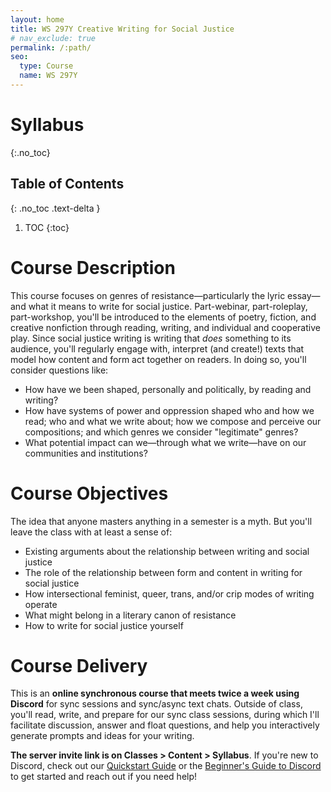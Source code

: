 ```yaml
---
layout: home
title: WS 297Y Creative Writing for Social Justice
# nav_exclude: true
permalink: /:path/
seo:
  type: Course
  name: WS 297Y
---
```


# Syllabus

{:.no_toc}

## Table of Contents
{: .no_toc .text-delta }

1. TOC
{:toc}

# Course Description

This course focuses on genres of resistance—particularly the lyric essay—and what it means to write for social justice. Part-webinar, part-roleplay, part-workshop, you'll be introduced to the elements of poetry, fiction, and creative nonfiction through reading, writing, and individual and cooperative play. Since social justice writing is writing that _does_ something to its audience, you'll regularly engage with, interpret (and create!) texts that model how content and form act together on readers. In doing so, you'll consider questions like: 

- How have we been shaped, personally and politically, by reading and writing? 
- How have systems of power and oppression shaped who and how we read; who and what we write about; how we compose and perceive our compositions; and which genres we consider "legitimate" genres?
- What potential impact can we—through what we write—have on our communities and institutions? 

# Course Objectives

The idea that anyone masters anything in a semester is a myth. But you'll leave the class with at least a sense of:

- Existing arguments about the relationship between writing and social justice
- The role of the relationship between form and content in writing for social justice
- How intersectional feminist, queer, trans, and/or crip modes of writing operate
- What might belong in a literary canon of resistance
- How to write for social justice yourself

# Course Delivery

This is an **online synchronous course that meets twice a week using Discord** for sync sessions and sync/async text chats. Outside of class, you'll read, write, and prepare for our sync class sessions, during which I'll facilitate discussion, answer and float questions, and help you interactively generate prompts and ideas for your writing.

**The server invite link is on Classes > Content > Syllabus**. If you're new to Discord, check out our [Quickstart Guide](discord.md) or the [Beginner's Guide to Discord](https://support.discord.com/hc/en-us/articles/360045138571-Beginner-s-Guide-to-Discord) to get started and reach out if you need help!




